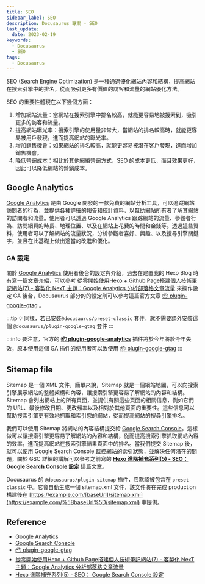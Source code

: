```yaml
---
title: SEO
sidebar_label: SEO
description: Docusaurus 專案 - SEO
last_update:
  date: 2023-02-19
keywords:
  - Docusaurus
  - SEO
tags:
  - Docusaurus
---
```



SEO (Search Engine Optimization) 是一種通過優化網站內容和結構，提高網站在搜索引擎中的排名，從而吸引更多有價值的訪客和流量的網站優化方法。

SEO 的重要性體現在以下幾個方面：

1. 增加網站流量：當網站在搜索引擎中排名較高，就能更容易地被搜索到，吸引更多的訪客和流量。
2. 提高網站曝光率：搜索引擎的使用量非常大，當網站的排名較高時，就能更容易被用戶發現，進而提高網站的曝光率。
3. 增加銷售機會：如果網站的排名較高，就能更容易被潛在客戶發現，進而增加銷售機會。
4. 降低營銷成本：相比於其他網絡營銷方式，SEO 的成本更低，而且效果更好，因此可以降低網站的營銷成本。

## **Google Analytics**

[Google Analytics](https://analytics.google.com/analytics/web/provision/#/provision) 是由 Google 開發的一款免費的網站分析工具，可以追蹤網站訪問者的行為，並提供各種詳細的報告和統計資料，以幫助網站所有者了解其網站的訪問者和流量。使用者可以透過 Google Analytics 跟踪網站的流量、參觀者行為、訪問網頁的時長、地理位置、以及在網站上花費的時間和金錢等。透過這些資料，使用者可以了解網站的流量狀況，分析參觀者喜好、興趣、以及搜尋引擎關鍵字，並且在此基礎上做出適當的改進和優化。

### **GA 設定**

關於 [Google Analytics](https://analytics.google.com/analytics/web/provision/#/provision) 使用者後台的設定與介紹，過去在建置我的 Hexo Blog 時有寫一篇文章介紹，可以參考 [從零開始使用Hexo + Github Page搭建個人技術筆記網站(7) - 客製化 NexT 主題：Google Analytics 分析部落格文章流量](https://blog.boshkuo.com/hexo-from-scratch-7/) 來操作設定 GA 後台，Docusaurus 部分的的設定則可以參考這篇官方文章 [📦 plugin-google-gtag](https://docusaurus.io/docs/api/plugins/@docusaurus/plugin-google-gtag) 。

:::tip
💡 同樣，若已安裝`@docusaurus/preset-classic` 套件，就不需要額外安裝這個 `@docusaurus/plugin-google-gtag` 套件
:::

:::info
要注意，官方的 **[📦 plugin-google-analytics](https://docusaurus.io/docs/api/plugins/@docusaurus/plugin-google-analytics)** 插件將於今年將於今年失效，原本使用這個 GA 插件的使用者可以改使用 [📦 plugin-google-gtag](https://docusaurus.io/docs/api/plugins/@docusaurus/plugin-google-gtag)
:::

## **Sitemap file**

Sitemap 是一個 XML 文件，簡單來說，Sitemap 就是一個網站地圖，可以向搜索引擎展示網站的整體架構和內容，讓搜索引擎更容易了解網站的內容和結構。Sitemap 會列出網站上的所有頁面，並提供有關這些頁面的相關信息，例如它們的 URL、最後修改日期、更改頻率以及相對於其他頁面的重要性。這些信息可以幫助搜索引擎更有效地抓取和索引您的網站，從而提高網站的搜尋引擎排名。

我們可以使用 Sitemap 將網站的內容結構提交給 [Google Search Console](https://search.google.com/search-console/about)。這樣做可以讓搜索引擎更容易了解網站的內容和結構，從而提高搜索引擎抓取網站內容的效率，進而提高網站在搜索引擎結果頁面中的排名。當我們提交 Sitemap 後，就可以使用 Google Search Console 監控網站的索引狀態，並解決任何潛在的問題，關於 GSC 詳細的講解可以參考之前寫的 **[Hexo 進階補充系列(5) - SEO： Google Search Console 設定](https://blog.boshkuo.com/hexo-advanced-supplementary-5/)** 這篇文章。

Docusaurus 的 `@docusaurus/plugin-sitemap` 插件，它默認被包含在 `preset-classic` 中。它會自動生成一個 sitemap.xml 文件，該文件將在完成  production 構建後在 [https://example.com/[baseUrl]/sitemap.xml](https://example.com/%5BbaseUrl%5D/sitemap.xml) 中提供。

## **Reference**

- [Google Analytics](https://analytics.google.com/analytics/web/provision/#/provision)
- [Google Search Console](https://search.google.com/search-console/about)
- [📦 plugin-google-gtag](https://docusaurus.io/docs/api/plugins/@docusaurus/plugin-google-gtag)
- [從零開始使用Hexo + Github Page搭建個人技術筆記網站(7) - 客製化 NexT 主題：Google Analytics 分析部落格文章流量](https://blog.boshkuo.com/hexo-from-scratch-7/)
- [Hexo 進階補充系列(5) - SEO： Google Search Console 設定](https://blog.boshkuo.com/hexo-advanced-supplementary-5/)